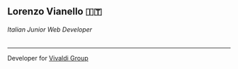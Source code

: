 ## Lorenzo Vianello 🇮🇹

###### Italian Junior Web Developer
<hr />
<p>Developer for <a href="http://vivaldigroup.it" target="_blank">Vivaldi Group</a></p>
